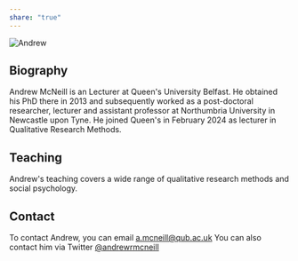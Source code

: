 ```yaml
---
share: "true"
---
```


![Andrew](https://www.qub.ac.uk/schools/media/Dr%20Andrew%20McNeill%201600x747.jpg)
## Biography
Andrew McNeill is an Lecturer at Queen's University Belfast. He obtained his PhD there in 2013 and subsequently worked as a post-doctoral researcher, lecturer and assistant professor at Northumbria University in Newcastle upon Tyne. He joined Queen's in February 2024 as lecturer in Qualitative Research Methods.
## Teaching
Andrew's teaching covers a wide range of qualitative research methods and social psychology.
## Contact
To contact Andrew, you can email a.mcneill@qub.ac.uk
You can also contact him via Twitter [@andrewrmcneill](https://twitter.com/andrewrmcneill "@andrewrmcneill")